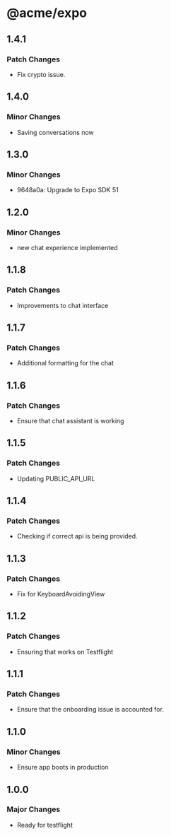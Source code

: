 # @acme/expo

## 1.4.1

### Patch Changes

- Fix crypto issue.

## 1.4.0

### Minor Changes

- Saving conversations now

## 1.3.0

### Minor Changes

- 9648a0a: Upgrade to Expo SDK 51

## 1.2.0

### Minor Changes

- new chat experience implemented

## 1.1.8

### Patch Changes

- Improvements to chat interface

## 1.1.7

### Patch Changes

- Additional formatting for the chat

## 1.1.6

### Patch Changes

- Ensure that chat assistant is working

## 1.1.5

### Patch Changes

- Updating PUBLIC_API_URL

## 1.1.4

### Patch Changes

- Checking if correct api is being provided.

## 1.1.3

### Patch Changes

- Fix for KeyboardAvoidingView

## 1.1.2

### Patch Changes

- Ensuring that works on Testflight

## 1.1.1

### Patch Changes

- Ensure that the onboarding issue is accounted for.

## 1.1.0

### Minor Changes

- Ensure app boots in production

## 1.0.0

### Major Changes

- Ready for testflight
